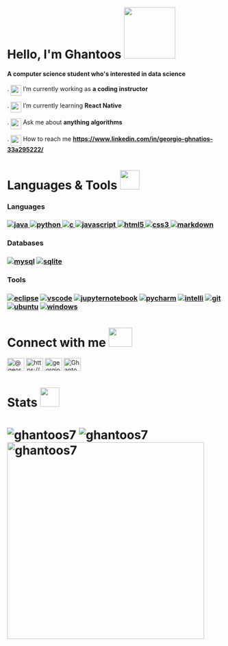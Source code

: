 <h1 align="left">Hello, I'm Ghantoos <img src=https://uploads.scratch.mit.edu/get_image/gallery/1751058_200x130.png height = 120 width = 120 align="bottom" ></h1>
<h4 align="left">A computer science student who's interested in data science </h4>


. <img src ="https://static.wikia.nocookie.net/minecraft_gamepedia/images/1/13/Enchanted_Diamond_Pickaxe.gif/revision/latest?cb=20201118111642" width=25 height= 25 align="top"> I’m currently working as **a coding instructor**

. <img src ="https://static.wikia.nocookie.net/minecraft_gamepedia/images/5/50/Book_JE2_BE2.png/revision/latest?cb=20210427032255" width=25 height= 25 align="top"> I’m currently learning **React Native**

. <img src ="https://static.wikia.nocookie.net/minecraft_gamepedia/images/5/55/Enchanted_Book.gif/revision/latest?cb=20200428014446" width=25 height= 25 align="top"> Ask me about **anything algorithms**

. <img src ="https://static.wikia.nocookie.net/minecraft_gamepedia/images/0/00/Map_%28item%29_JE1_BE1.png/revision/latest?cb=20200128083921" width=25 height= 25 align="top"> How to reach me **https://www.linkedin.com/in/georgio-ghnatios-33a295222/**



<h1 align="left">Languages & Tools <img src ="https://static.wikia.nocookie.net/minecraft_gamepedia/images/c/c1/Enchanted_Diamond_Shovel.gif/revision/latest?cb=20201118111657" width=45 height= 45 align="bottom"> </h1>

<h3>Languages<h3>
<p> <a href="https://www.java.com" target="_blank" rel="noreferrer"> <img src="https://img.shields.io/badge/java-%23ED8B00.svg?style=for-the-badge&logo=java&logoColor=white" alt="java"/> </a>
 <a href="https://www.python.org" target="_blank" rel="noreferrer"> <img src="https://img.shields.io/badge/python-3670A0?style=for-the-badge&logo=python&logoColor=ffdd54" alt="python"/> </a>
 <a href="https://www.cprogramming.com/" target="_blank" rel="noreferrer"> <img src="https://img.shields.io/badge/c-%2300599C.svg?style=for-the-badge&logo=c&logoColor=white" alt="c"/> </a> 
 <a href="https://developer.mozilla.org/en-US/docs/Web/JavaScript" target="_blank" rel="noreferrer"> <img src="https://img.shields.io/badge/javascript-%23323330.svg?style=for-the-badge&logo=javascript&logoColor=%23F7DF1E)" alt="javascript" /> </a>
 <a href="https://www.w3.org/html/" target="_blank" rel="noreferrer"> <img src="https://img.shields.io/badge/html5-%23E34F26.svg?style=for-the-badge&logo=html5&logoColor=white" alt="html5"/> </a>
 <a href="https://www.w3schools.com/css/" target="_blank" rel="noreferrer"> <img src="https://img.shields.io/badge/css3-%231572B6.svg?style=for-the-badge&logo=css3&logoColor=white" alt="css3" /> </a>
 <a href="https://www.markdownguide.org/" target="_blank" rel="noreferrer"> <img src="https://img.shields.io/badge/markdown-%23000000.svg?style=for-the-badge&logo=markdown&logoColor=white" alt="markdown" /> </a> </p> 

<h3>Databases<h3>
 <a href="https://www.mysql.com/" target="_blank" rel="noreferrer"> <img src="https://img.shields.io/badge/mysql-%2300f.svg?style=for-the-badge&logo=mysql&logoColor=white" alt="mysql"/></a>
 <a href="https://www.sqlite.org/" target="_blank" rel="noreferrer"> <img src="https://img.shields.io/badge/sqlite-%2307405e.svg?style=for-the-badge&logo=sqlite&logoColor=white" alt="sqlite" /> </a>
 
<h3>Tools<h3> 
 <a href="https://www.eclipse.org/" target="_blank" rel="noreferrer"> <img src="https://img.shields.io/badge/Eclipse-FE7A16.svg?style=for-the-badge&logo=Eclipse&logoColor=white" alt="eclipse"/></a>
 <a href="https://code.visualstudio.com/" target="_blank" rel="noreferrer"> <img src="https://img.shields.io/badge/Visual%20Studio%20Code-0078d7.svg?style=for-the-badge&logo=visual-studio-code&logoColor=white" alt="vscode"/></a>
 <a href="https://jupyter.org/" target="_blank" rel="noreferrer"> <img src="https://img.shields.io/badge/jupyter-%23FA0F00.svg?style=for-the-badge&logo=jupyter&logoColor=white" alt="jupyternotebook"/></a>
 <a href="https://www.jetbrains.com/pycharm/" target="_blank" rel="noreferrer"> <img src="https://img.shields.io/badge/pycharm-143?style=for-the-badge&logo=pycharm&logoColor=black&color=black&labelColor=green" alt="pycharm"/></a>
 <a href="https://www.jetbrains.com/idea/" target="_blank" rel="noreferrer"> <img src="https://img.shields.io/badge/IntelliJIDEA-000000.svg?style=for-the-badge&logo=intellij-idea&logoColor=white" alt="intelli"/></a>
 <a href="https://git-scm.com/" target="_blank" rel="noreferrer"> <img src="https://img.shields.io/badge/git-%23F05033.svg?style=for-the-badge&logo=git&logoColor=white" alt="git"/></a>
 <a href="https://ubuntu.com/" target="_blank" rel="noreferrer"> <img src="https://img.shields.io/badge/Ubuntu-E95420?style=for-the-badge&logo=ubuntu&logoColor=white" alt="ubuntu"/></a>
<a href="https://www.microsoft.com/en-us/windows?r=1" target="_blank" rel="noreferrer"> <img src="https://img.shields.io/badge/Windows-0078D6?style=for-the-badge&logo=windows&logoColor=white" alt="windows"/></a>


<h1 align="left">Connect with me <img src ="https://video-public.canva.com/VADqk7TlDAE/v/bfe21e9ce9.gif" width=55 height= 45 align="bottom"></h1>
<p align="top">
<a href="https://twitter.com/@georgio_3549" target="blank"><img align="center" src="https://raw.githubusercontent.com/rahuldkjain/github-profile-readme-generator/master/src/images/icons/Social/twitter.svg" alt="@georgio_3549" height="30" width="40" /></a>
<a href="https://linkedin.com/in/https://www.linkedin.com/in/georgio-ghnatios-33a295222/" target="blank"><img align="center" src="https://raw.githubusercontent.com/rahuldkjain/github-profile-readme-generator/master/src/images/icons/Social/linked-in-alt.svg" alt="https://www.linkedin.com/in/georgio-ghnatios-33a295222/" height="30" width="40" /></a>
<a href="https://instagram.com/georgio_ghnatios" target="blank"><img align="center" src="https://raw.githubusercontent.com/rahuldkjain/github-profile-readme-generator/master/src/images/icons/Social/instagram.svg" alt="georgio_ghnatios" height="30" width="40" /></a>
<a href="https://github.com/Ghantoos7" target="blank"><img align="center" src="https://raw.githubusercontent.com/danielcranney/readme-generator/main/public/icons/socials/github.svg" alt="Ghantoos7" height="30" width="40" /></a></p>
 
 
 
 
 
 
 
 
 
 
 
 
 
<h1 align="left">Stats <img src ="https://video-public.canva.com/VAECoXFMuLI/v/26f0679e6a.gif" width=45 height= 45 align="bottom"><h1>
 <p align="top">
  
 <a><img align="center" src="https://komarev.com/ghpvc/?username=ghantoos7&label=Profile%20views&color=0e75b6&style=flat" alt="ghantoos7" />
 <a><img align="center" src="https://github-readme-stats.vercel.app/api/top-langs?username=ghantoos7&show_icons=true&locale=en&layout=compact" alt="ghantoos7" /></a>
 <a>&nbsp;<img align="center" src="https://github-readme-stats.vercel.app/api?username=ghantoos7&show_icons=true&locale=en" alt="ghantoos7" width = 460/></a>
</p>

 



 
 
 
 
 
 
 



 


 
 

